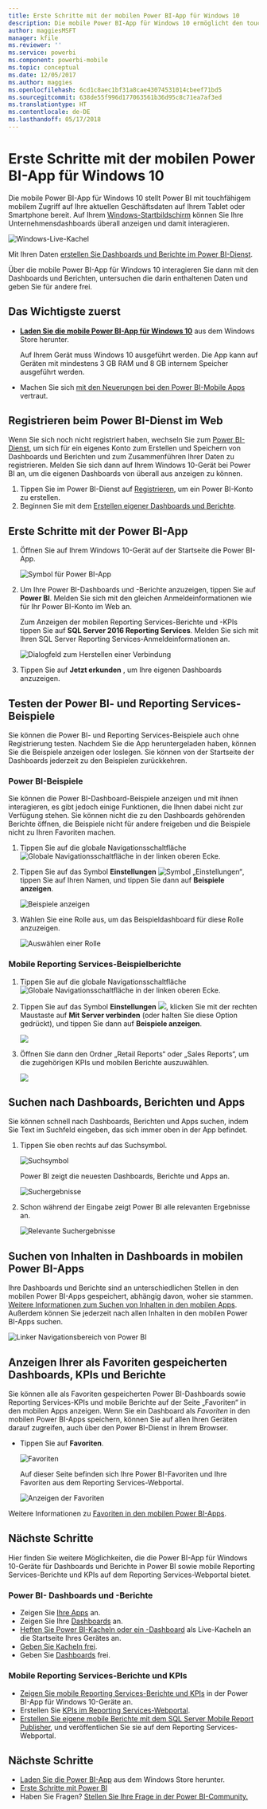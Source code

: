 ```yaml
---
title: Erste Schritte mit der mobilen Power BI-App für Windows 10
description: Die mobile Power BI-App für Windows 10 ermöglicht den touchfähigen mobilen Zugriff auf Ihre aktuellen Geschäftsdaten auf Ihrem Tablet oder Smartphone.
author: maggiesMSFT
manager: kfile
ms.reviewer: ''
ms.service: powerbi
ms.component: powerbi-mobile
ms.topic: conceptual
ms.date: 12/05/2017
ms.author: maggies
ms.openlocfilehash: 6cd1c8aec1bf31a8cae43074531014cbeef71bd5
ms.sourcegitcommit: 638de55f996d177063561b36d95c8c71ea7af3ed
ms.translationtype: HT
ms.contentlocale: de-DE
ms.lasthandoff: 05/17/2018
---
```

# <a name="get-started-with-the-power-bi-mobile-app-for-windows-10"></a>Erste Schritte mit der mobilen Power BI-App für Windows 10
Die mobile Power BI-App für Windows 10 stellt Power BI mit touchfähigem mobilem Zugriff auf Ihre aktuellen Geschäftsdaten auf Ihrem Tablet oder Smartphone bereit. Auf Ihrem [Windows-Startbildschirm](mobile-pin-dashboard-start-screen-windows-10-phone-app.md) können Sie Ihre Unternehmensdashboards überall anzeigen und damit interagieren.

![Windows-Live-Kachel](media/mobile-windows-10-phone-app-get-started/pbi_win10_livetile.gif)

Mit Ihren Daten [erstellen Sie Dashboards und Berichte im Power BI-Dienst](service-get-started.md). 

Über die mobile Power BI-App für Windows 10 interagieren Sie dann mit den Dashboards und Berichten, untersuchen die darin enthaltenen Daten und geben Sie für andere frei.

## <a name="first-things-first"></a>Das Wichtigste zuerst
* [**Laden Sie die mobile Power BI-App für Windows 10**](http://go.microsoft.com/fwlink/?LinkID=526478) aus dem Windows Store herunter.
  
  Auf Ihrem Gerät muss Windows 10 ausgeführt werden. Die App kann auf Geräten mit mindestens 3 GB RAM und 8 GB internem Speicher ausgeführt werden.
   
* Machen Sie sich [mit den Neuerungen bei den Power BI-Mobile Apps](mobile-whats-new-in-the-mobile-apps.md) vertraut.

## <a name="sign-up-for-the-power-bi-service-on-the-web"></a>Registrieren beim Power BI-Dienst im Web
Wenn Sie sich noch nicht registriert haben, wechseln Sie zum [Power BI-Dienst](http://powerbi.com/), um sich für ein eigenes Konto zum Erstellen und Speichern von Dashboards und Berichten und zum Zusammenführen Ihrer Daten zu registrieren. Melden Sie sich dann auf Ihrem Windows 10-Gerät bei Power BI an, um die eigenen Dashboards von überall aus anzeigen zu können.

1. Tippen Sie im Power BI-Dienst auf [Registrieren](http://go.microsoft.com/fwlink/?LinkID=513879), um ein Power BI-Konto zu erstellen.
2. Beginnen Sie mit dem [Erstellen eigener Dashboards und Berichte](service-get-started.md).

## <a name="get-started-with-the-power-bi-app"></a>Erste Schritte mit der Power BI-App
1. Öffnen Sie auf Ihrem Windows 10-Gerät auf der Startseite die Power BI-App.
   
   ![Symbol für Power BI-App](media/mobile-windows-10-phone-app-get-started/pbi_win10ph_appiconsm.png)
2. Um Ihre Power BI-Dashboards und -Berichte anzuzeigen, tippen Sie auf **Power BI**. Melden Sie sich mit den gleichen Anmeldeinformationen wie für Ihr Power BI-Konto im Web an. 
   
   Zum Anzeigen der mobilen Reporting Services-Berichte und -KPIs tippen Sie auf **SQL Server 2016 Reporting Services**. Melden Sie sich mit Ihren SQL Server Reporting Services-Anmeldeinformationen an.
   
   ![Dialogfeld zum Herstellen einer Verbindung](media/mobile-windows-10-phone-app-get-started/power-bi-windows-10-connect.png)
3. Tippen Sie auf **Jetzt erkunden**  , um Ihre eigenen Dashboards anzuzeigen.

## <a name="try-the-power-bi-and-reporting-services-samples"></a>Testen der Power BI- und Reporting Services-Beispiele
Sie können die Power BI- und Reporting Services-Beispiele auch ohne Registrierung testen. Nachdem Sie die App heruntergeladen haben, können Sie die Beispiele anzeigen oder loslegen. Sie können von der Startseite der Dashboards jederzeit zu den Beispielen zurückkehren.

### <a name="power-bi-samples"></a>Power BI-Beispiele
Sie können die Power BI-Dashboard-Beispiele anzeigen und mit ihnen interagieren, es gibt jedoch einige Funktionen, die Ihnen dabei nicht zur Verfügung stehen. Sie können nicht die zu den Dashboards gehörenden Berichte öffnen, die Beispiele nicht für andere freigeben und die Beispiele nicht zu Ihren Favoriten machen.

1. Tippen Sie auf die globale Navigationsschaltfläche ![Globale Navigationsschaltfläche](media/mobile-windows-10-phone-app-get-started/power-bi-windows-10-navigation-icon.png) in der linken oberen Ecke.
2. Tippen Sie auf das Symbol **Einstellungen** ![Symbol „Einstellungen“](media/mobile-windows-10-phone-app-get-started/power-bi-win10-settings-icon.png), tippen Sie auf Ihren Namen, und tippen Sie dann auf **Beispiele anzeigen**.
   
   ![Beispiele anzeigen](media/mobile-windows-10-phone-app-get-started/power-bi-win10-view-samples.png)
3. Wählen Sie eine Rolle aus, um das Beispieldashboard für diese Rolle anzuzeigen.  
   
   ![Auswählen einer Rolle](media/mobile-windows-10-phone-app-get-started/power-bi-win10-samples.png)

### <a name="reporting-services-mobile-report-samples"></a>Mobile Reporting Services-Beispielberichte
1. Tippen Sie auf die globale Navigationsschaltfläche ![Globale Navigationsschaltfläche](media/mobile-windows-10-phone-app-get-started/power-bi-windows-10-navigation-icon.png) in der linken oberen Ecke.
2. Tippen Sie auf das Symbol **Einstellungen** ![](media/mobile-windows-10-phone-app-get-started/power-bi-win10-settings-icon.png), klicken Sie mit der rechten Maustaste auf **Mit Server verbinden** (oder halten Sie diese Option gedrückt), und tippen Sie dann auf **Beispiele anzeigen**.
   
   ![](media/mobile-windows-10-phone-app-get-started/power-bi-win10-connect-ssrs-samples.png)
3. Öffnen Sie dann den Ordner „Retail Reports“ oder „Sales Reports“, um die zugehörigen KPIs und mobilen Berichte auszuwählen.
   
   ![](media/mobile-windows-10-phone-app-get-started/power-bi-win10-ssrs-sample-kpis.png)

## <a name="search-for-dashboards-reports-and-apps"></a>Suchen nach Dashboards, Berichten und Apps
Sie können schnell nach Dashboards, Berichten und Apps suchen, indem Sie Text im Suchfeld eingeben, das sich immer oben in der App befindet.

1. Tippen Sie oben rechts auf das Suchsymbol.
   
   ![Suchsymbol](media/mobile-windows-10-phone-app-get-started/pbi_win10ph_searchbarbrdr.png)
   
   Power BI zeigt die neuesten Dashboards, Berichte und Apps an.
   
   ![Suchergebnisse](media/mobile-windows-10-phone-app-get-started/pbi_win10_searchrecent.png)
2. Schon während der Eingabe zeigt Power BI alle relevanten Ergebnisse an.
   
   ![Relevante Suchergebnisse](media/mobile-windows-10-phone-app-get-started/pbi_win10_search_m.png)

## <a name="find-your-content-in-the-power-bi-mobile-apps"></a>Suchen von Inhalten in Dashboards in mobilen Power BI-Apps
Ihre Dashboards und Berichte sind an unterschiedlichen Stellen in den mobilen Power BI-Apps gespeichert, abhängig davon, woher sie stammen. [Weitere Informationen zum Suchen von Inhalten in den mobilen Apps](mobile-apps-find-content-mobile-devices.md). Außerdem können Sie jederzeit nach allen Inhalten in den mobilen Power BI-Apps suchen. 

![Linker Navigationsbereich von Power BI](media/mobile-windows-10-phone-app-get-started/power-bi-win10-left-nav.png)

## <a name="view-your-favorite-dashboards-kpis-and-reports"></a>Anzeigen Ihrer als Favoriten gespeicherten Dashboards, KPIs und Berichte
Sie können alle als Favoriten gespeicherten Power BI-Dashboards sowie Reporting Services-KPIs und mobile Berichte auf der Seite „Favoriten“ in den mobilen Apps anzeigen. Wenn Sie ein Dashboard als *Favoriten* in den mobilen Power BI-Apps speichern, können Sie auf allen Ihren Geräten darauf zugreifen, auch über den Power BI-Dienst in Ihrem Browser. 

* Tippen Sie auf **Favoriten**.
  
   ![Favoriten](media/mobile-windows-10-phone-app-get-started/power-bi-win10-favorite-menu.png)
  
   Auf dieser Seite befinden sich Ihre Power BI-Favoriten und Ihre Favoriten aus dem Reporting Services-Webportal.
  
   ![Anzeigen der Favoriten](media/mobile-windows-10-phone-app-get-started/power-bi-win10-favorites.png)

Weitere Informationen zu [Favoriten in den mobilen Power BI-Apps](mobile-apps-favorites.md).

## <a name="next-steps"></a>Nächste Schritte
Hier finden Sie weitere Möglichkeiten, die die Power BI-App für Windows 10-Geräte für Dashboards und Berichte in Power BI sowie mobile Reporting Services-Berichte und KPIs auf dem Reporting Services-Webportal bietet.

### <a name="power-bi-dashboards-and-reports"></a>Power BI- Dashboards und -Berichte
* Zeigen Sie [Ihre Apps](service-install-use-apps.md) an.
* Zeigen Sie Ihre [Dashboards](mobile-apps-view-dashboard.md) an.
* [Heften Sie Power BI-Kacheln oder ein -Dashboard](mobile-pin-dashboard-start-screen-windows-10-phone-app.md) als Live-Kacheln an die Startseite Ihres Gerätes an.
* [Geben Sie Kacheln frei](mobile-share-tile-windows-10-phone-app.md).
* Geben Sie [Dashboards](mobile-share-dashboard-from-the-mobile-apps.md) frei.

### <a name="reporting-services-mobile-reports-and-kpis"></a>Mobile Reporting Services-Berichte und KPIs
* [Zeigen Sie mobile Reporting Services-Berichte und KPIs](mobile-app-windows-10-ssrs-kpis-mobile-reports.md) in der Power BI-App für Windows 10-Geräte an.
* Erstellen Sie [KPIs im Reporting Services-Webportal](https://msdn.microsoft.com/library/mt683632.aspx).
* [Erstellen Sie eigene mobile Berichte mit dem SQL Server Mobile Report Publisher](https://msdn.microsoft.com/library/mt652547.aspx), und veröffentlichen Sie sie auf dem Reporting Services-Webportal.

## <a name="next-steps"></a>Nächste Schritte
* [Laden Sie die Power BI-App](http://go.microsoft.com/fwlink/?LinkID=526478) aus dem Windows Store herunter.  
* [Erste Schritte mit Power BI](service-get-started.md)
* Haben Sie Fragen? [Stellen Sie Ihre Frage in der Power BI-Community.](http://community.powerbi.com/)

